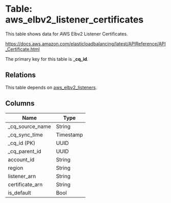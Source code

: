 # Table: aws_elbv2_listener_certificates

This table shows data for AWS Elbv2 Listener Certificates.

https://docs.aws.amazon.com/elasticloadbalancing/latest/APIReference/API_Certificate.html

The primary key for this table is **_cq_id**.

## Relations

This table depends on [aws_elbv2_listeners](aws_elbv2_listeners).

## Columns

| Name          | Type          |
| ------------- | ------------- |
|_cq_source_name|String|
|_cq_sync_time|Timestamp|
|_cq_id (PK)|UUID|
|_cq_parent_id|UUID|
|account_id|String|
|region|String|
|listener_arn|String|
|certificate_arn|String|
|is_default|Bool|